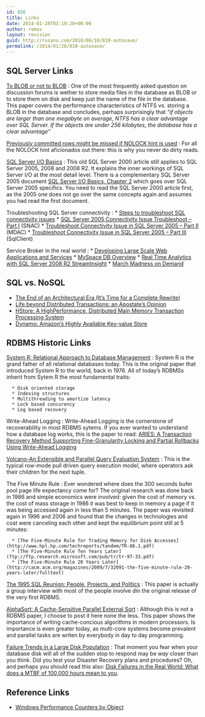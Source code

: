 ```yaml
---
id: 826
title: Links
date: 2014-01-28T03:19:28+00:00
author: remus
layout: revision
guid: http://rusanu.com/2010/06/10/810-autosave/
permalink: /2014/01/28/810-autosave/
---
```

 

## SQL Server Links

[To BLOB or not to BLOB](http://research.microsoft.com/pubs/64525/tr-2006-45.pdf)
:   One of the most frequently asked question on discussion forums is wether to store media files in the database as BLOB or to store them on disk and keep just the name of the file in the database. This paper covers the performance characteristics of NTFS vs. storing a BLOB in the database and concludes, perhaps surprisingly that _&#8220;if objects are larger than one megabyte on average, NTFS has a clear advantage over SQL Server. If the objects are under 256 kilobytes, the database has a clear advantage&#8221;_

[Previously committed rows might be missed if NOLOCK hint is used](http://blogs.msdn.com/b/sqlcat/archive/2007/02/01/previously-committed-rows-might-be-missed-if-nolock-hint-is-used.aspx)
:   For all the NOLOCK hint aficionados out there: this is why you never do dirty reads.

[SQL Server I/O Basics](http://technet.microsoft.com/en-us/library/cc966500.aspx)
:   This old SQL Server 2000 article still applies to SQL Server 2005, 2008 and 2008 R2. It explains the inner workings of SQL Server I/O at the most detail level. There is a complementary SQL Server 2005 document [SQL Server I/O Basics, Chapter 2](http://technet.microsoft.com/en-us/library/cc917726.aspx) which goes over SQL Server 2005 specifics. You need to read the SQL Server 2000 article first, as the 2005 one does not go over the same concepts again and assumes you had read the first document.

Troubleshooting SQL Server connectivity
:     * <a href="http://blogs.msdn.com/b/sql_protocols/archive/2008/04/30/steps-to-troubleshoot-connectivity-issues.aspx" rel="nofollow">Steps to troubleshoot SQL connectivity issues</a>
      * <a href="http://blogs.msdn.com/b/sql_protocols/archive/2005/10/22/sql-server-2005-connectivity-issue-troubleshoot-part-i.aspx" rel="nofollow">SQL Server 2005 Connectivity Issue Troubleshoot &#8211; Part I</a> (SNAC)
      * <a href="http://blogs.msdn.com/b/sql_protocols/archive/2005/10/29/486861.aspx?Redirected=true" rel="nofollow">Troubleshoot Connectivity Issue in SQL Server 2005 &#8211; Part II</a> (MDAC)
      * <a href="http://blogs.msdn.com/b/sql_protocols/archive/2005/12/22/506607.aspx?Redirected=true" rel="nofollow">Troubleshoot Connectivity Issue in SQL Server 2005 &#8211; Part III</a> (SqlClient)

Service Broker in the real world
:     * [Developing Large Scale Web Applications and Services](http://mschnlnine.vo.llnwd.net/d1/pdc08/WMV-HQ/BB07.wmv)
      * [MySpace DB Overview](http://www.slideshare.net/markginnebaugh/myspace-sql-server-service-broker-oct-2009)
      * [Real Time Analytics with SQL Server 2008 R2 StreamInsight](http://channel9.msdn.com/learn/courses/SQL2008R2TrainingKit/SQL10R2UPD00/SQL10R2UPD00_REC_03/)
      * [March Madness on Demand](http://blogs.msdn.com/rdoherty/archive/2009/03/13/march-madness-on-demand.aspx)
## SQL vs. NoSQL

  * [The End of an Architectural Era (It’s Time for a Complete Rewrite)](http://vldb.org/conf/2007/papers/industrial/p1150-stonebraker.pdf)
  * [Life beyond Distributed Transactions: an Apostate’s Opinion](http://www-db.cs.wisc.edu/cidr/cidr2007/papers/cidr07p15.pdf)
  * [HStore: A HighPerformance, Distributed Main Memory Transaction Processing System](http://cs-www.cs.yale.edu/homes/dna/papers/hstore-demo.pdf)
  * [Dynamo: Amazon’s Highly Available Key-value Store](http://www.allthingsdistributed.com/2007/10/amazons_dynamo.html)</ul> 

## RDBMS Historic Links

<a name="SystemR" href="http://www.seas.upenn.edu/~zives/cis650/papers/System-R.PDF">System R: Relational Approach to Database Management</a>
:   System R is the grand father of all relational databases today. This is the original paper that introduced System R to the world, back in 1976. All of today&#8217;s RDBMSs inherit from Sytem R the most fundamental traits:</p> 
    
      * Disk oriented storage
      * Indexing structures
      * Multithreading to amortize latency
      * Lock based concurency
      * Log based recovery

Write-Ahead Logging
:   Write-Ahead Logging is the cornerstone of recoverability in most RDBMS sytems. If you ever wanted to understand how a database log works, this is the paper to read: <a name="Aries" href="http://www.cs.berkeley.edu/~brewer/cs262/Aries.pdf">ARIES: A Transaction Recovery Method Supporting Fine-Granularity Locking and Partial Rollbacks Using Write-Ahead Logging</a>

[Volcano-An Extensible and Parallel Query Evaluation System](http://paperhub.s3.amazonaws.com/dace52a42c07f7f8348b08dc2b186061.pdf)
:   This is the typical row-mode pull driven query execution model, where operators ask their children for the next tuple.

The Five Minute Rule
:   Ever wondered where does the 300 seconds bufer pool page life expectancy come for? The original research was done back in 1986 and simple economics were involved: given the cost of memory vs. the cost of mass storage in 1986 it was best to keep in memory a page if it was being accessed again in less than 5 minutes. The paper was revisited again in 1996 and 2006 and found that the changes in technologies and cost were canceling each other and kept the equilibrium point still at 5 minutes:</p> 
    
      * [The Five-Minute Rule for Trading Memory for Disk Accesses](http://www.hpl.hp.com/techreports/tandem/TR-86.1.pdf)
      * [The Five-Minute Rule Ten Years Later](ftp://ftp.research.microsoft.com/pub/tr/tr-97-33.pdf)
      * [The Five-Minute Rule 20 Years Later](http://cacm.acm.org/magazines/2009/7/32091-the-five-minute-rule-20-years-later/fulltext)

[The 1995 SQL Reunion: People, Projects, and Politics](http://www.mcjones.org/System_R/SQL_Reunion_95/sqlr95.html)
:   This paper is actually a group interview with most of the people involve din the original release of the very first RDBMS.

[AlphaSort: A Cache-Sensitive Parallel External Sort](http://research.microsoft.com/en-us/um/people/gray/alphasort.doc)
:   Although this is not a RDBMS paper, I choose to post it here none the less. This paper shows the importance of writing cache-concious algorithms in modern processors. Is importance is even greater today, as multi-core systems become prevalent and parallel tasks are writen by everybody in day to day programming.

[Failure Trends in a Large Disk Population](http://static.googleusercontent.com/external_content/untrusted_dlcp/labs.google.com/en/us/papers/disk_failures.pdf)
:   That moment you fear when your database disk will all of the sudden stop to respond may be _way_ closer than you think. Did you test your Disaster Recovery plans and procedures? Oh, and perhaps you should read this also: [Disk Failures in the Real World: What does a MTBF of 100,000 hours mean to you](http://www.cs.cmu.edu/~bianca/fast07.pdf).

## Reference Links

  * <a href="http://msdn.microsoft.com/en-us/library/ms803998.aspx" target="_blank">Windows Performance Counters by Object</a>